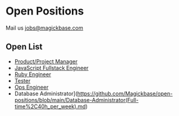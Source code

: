 # Open Positions

Mail us jobs@magickbase.com

## Open List

- [Product/Project Manager](<https://github.com/Magickbase/open-positions/blob/main/PM(Full-time%2C40h_per_week).md>)
- [JavaScript Fullstack Engineer](<https://github.com/Magickbase/open-positions/blob/main/JavaScript(Full-time%2C40h_per_week).md>)
- [Ruby Engineer](<https://github.com/Magickbase/open-positions/blob/main/Ruby(Full-time%2C40h_per_week).md>)
- [Tester](<https://github.com/Magickbase/open-positions/blob/main/Tester(Full-time).md>)
- [Ops Engineer](<https://github.com/Magickbase/open-positions/blob/main/Ops(Full-time).md>)
- Database Administrator](<https://github.com/Magickbase/open-positions/blob/main/Database-Administrator(Full-time%2C40h_per_week).md>)
